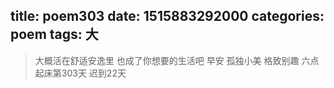 title: poem303
date: 1515883292000
categories: poem
tags: 大
---
> 大概活在舒适安逸里
也成了你想要的生活吧
早安
孤独小美
格致别趣
六点起床第303天 迟到22天